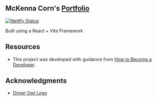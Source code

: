 ## McKenna Corn's [Portfolio](https://mckenna-corn-2.netlify.app/)

[![Netlify Status](https://api.netlify.com/api/v1/badges/91ede682-c8e0-4f2c-9e94-bf0ac3eb3514/deploy-status)](https://app.netlify.com/sites/mckenna-corn-2/deploys)

Built using a React + Vite Framework

## Resources

- This project was developed with guidance from [How to Become a Developer](https://youtu.be/ZpIel9cv4Jk?si=IvfnQ-b7yXVozU9l).

## Acknowledgments

- [Driver Owl Logo](https://play.google.com/store/apps/details?id=com.voteowl.driver&hl=en_US&pli=1)
